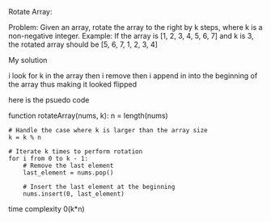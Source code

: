 Rotate Array:

Problem: Given an array, rotate the array to the right by k steps, where k is a non-negative integer.
Example: If the array is [1, 2, 3, 4, 5, 6, 7] and k is 3, the rotated array should be [5, 6, 7, 1, 2, 3, 4]

My solution 

i look for k in the array then i remove then i append in into the beginning of the array thus making it looked flipped

here is the psuedo code 

function rotateArray(nums, k):
    n = length(nums)

    # Handle the case where k is larger than the array size
    k = k % n

    # Iterate k times to perform rotation
    for i from 0 to k - 1:
        # Remove the last element
        last_element = nums.pop()

        # Insert the last element at the beginning
        nums.insert(0, last_element)

time complexity 
0(k*n)

